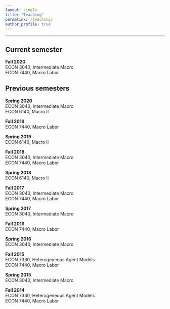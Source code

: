 ```yaml
---
layout: single
title: "Teaching"
permalink: /teaching/
author_profile: true
---
```

---
## Current semester  
**Fall 2020**  
ECON 3040, Intermediate Macro  
ECON 7440, Macro Labor   

## Previous semesters
**Spring 2020**  
ECON 3040, Intermediate Macro    
ECON 6140, Macro II     

**Fall 2019**  
ECON 7440, Macro Labor   

**Spring 2019**   
ECON 6140, Macro II     

**Fall 2018**  
ECON 3040, Intermediate Macro   
ECON 7440, Macro Labor   

**Spring 2018**    
ECON 6140, Macro II  

**Fall 2017**   
ECON 3040, Intermediate Macro   
ECON 7440, Macro Labor   

**Spring 2017**   
ECON 3040, Intermediate Macro   

**Fall 2016**   
ECON 7440, Macro Labor   

**Spring 2016**    
ECON 3040, Intermediate Macro  

**Fall 2015**  
ECON 7330, Heterogeneous Agent Models  
ECON 7440, Macro Labor  

**Spring 2015**    
ECON 3040, Intermediate Macro  

**Fall 2014**  
ECON 7330, Heterogeneous Agent Models  
ECON 7440, Macro Labor  





